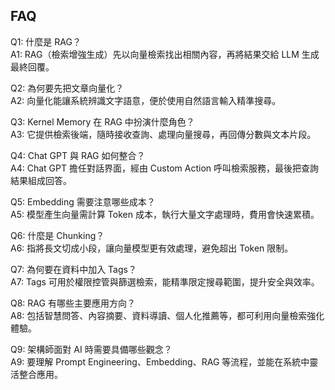 ## FAQ  

Q1: 什麼是 RAG？  
A1: RAG（檢索增強生成）先以向量檢索找出相關內容，再將結果交給 LLM 生成最終回覆。  

Q2: 為何要先把文章向量化？  
A2: 向量化能讓系統辨識文字語意，便於使用自然語言輸入精準搜尋。  

Q3: Kernel Memory 在 RAG 中扮演什麼角色？  
A3: 它提供檢索後端，隨時接收查詢、處理向量搜尋，再回傳分數與文本片段。  

Q4: Chat GPT 與 RAG 如何整合？  
A4: Chat GPT 擔任對話界面，經由 Custom Action 呼叫檢索服務，最後把查詢結果組成回答。  

Q5: Embedding 需要注意哪些成本？  
A5: 模型產生向量需計算 Token 成本，執行大量文字處理時，費用會快速累積。  

Q6: 什麼是 Chunking？  
A6: 指將長文切成小段，讓向量模型更有效處理，避免超出 Token 限制。  

Q7: 為何要在資料中加入 Tags？  
A7: Tags 可用於權限控管與篩選檢索，能精準限定搜尋範圍，提升安全與效率。  

Q8: RAG 有哪些主要應用方向？  
A8: 包括智慧問答、內容摘要、資料導讀、個人化推薦等，都可利用向量檢索強化體驗。  

Q9: 架構師面對 AI 時需要具備哪些觀念？  
A9: 要理解 Prompt Engineering、Embedding、RAG 等流程，並能在系統中靈活整合應用。